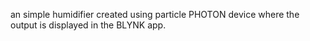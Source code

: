 an simple humidifier created using particle PHOTON device where the output is displayed in the BLYNK app.
